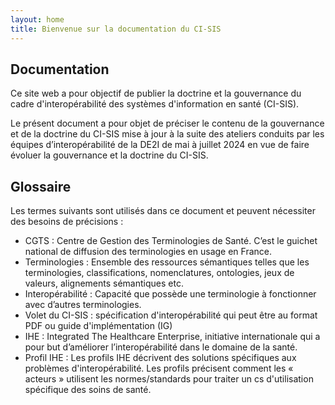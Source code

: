 ```yaml
---
layout: home
title: Bienvenue sur la documentation du CI-SIS
---
```


## Documentation

Ce site web a pour objectif de publier la doctrine et la gouvernance du cadre d'interopérabilité des systèmes d'information en santé (CI-SIS). 

Le présent document a pour objet de préciser le contenu de la gouvernance et de la doctrine du CI-SIS mise à jour à la suite des ateliers conduits par les équipes d’interopérabilité de la DE2I de mai à juillet 2024 en vue de faire évoluer la gouvernance et la doctrine du CI-SIS.

## Glossaire

Les termes suivants sont utilisés dans ce document et peuvent nécessiter des besoins de précisions :

- CGTS : Centre de Gestion des Terminologies de Santé. C’est le guichet national de diffusion des terminologies en usage en France.
- Terminologies : Ensemble des ressources sémantiques telles que les terminologies, classifications, nomenclatures, ontologies, jeux de valeurs, alignements sémantiques etc.
- Interopérabilité : Capacité que possède une terminologie à fonctionner avec d’autres terminologies.
- Volet du CI-SIS : spécification d'interopérabilité qui peut être au format PDF ou guide d'implémentation (IG)
- IHE : Integrated The Healthcare Enterprise, initiative internationale qui a pour but d’améliorer l’interopérabilité dans le domaine de la santé.
- Profil IHE : Les profils IHE décrivent des solutions spécifiques aux problèmes d'interopérabilité. Les profils précisent comment les « acteurs » utilisent les normes/standards pour traiter un cs d'utilisation spécifique des soins de santé.
